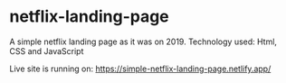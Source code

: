 # netflix-landing-page
A simple netflix landing page as it was on 2019. Technology used: Html, CSS and JavaScript 

Live site is running on:
https://simple-netflix-landing-page.netlify.app/
